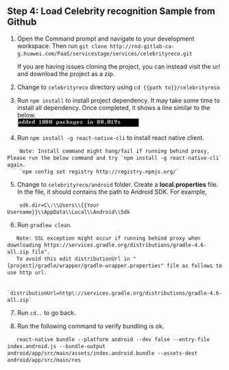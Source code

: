 ## Step 4:  Load Celebrity recognition Sample from Github

1.	Open the Command prompt and navigate to your development workspace. Then run `git clone http://rnd-gitlab-ca-g.huawei.com/PaaS/servicestage/services/celebrityreco.git`  

    If you are having issues cloning the project, you can instead visit the url and download the project as a zip.

2.	Change to `celebrityreco` directory using `cd {{path to}}/celebrityreco`

3.	Run `npm install` to install project dependency.  It may take some time to install all dependency.  Once completed, it shows a line similar to the below.  
![s3a.png](./imgs/s3a.png)  

4.	Run `npm install -g react-native-cli` to install react native client.
```
    Note: Install command might hang/fail if running behind proxy, Please run the below command and try `npm install -g react-native-cli` again.
    `npm config set registry http://registry.npmjs.org/`
``` 

5.  Change to `celebrityreco/android` folder.  Create a **local.properties** file.  In the file, it should contains the path to Android SDK.  For example,

```
    sdk.dir=C\:\\Users\\{{Your Username}}\\AppData\\Local\\Android\\Sdk
```

6.  Run `gradlew clean`.    
```
   Note: SSL exception might occur if running behind proxy when downloading https://services.gradle.org/distributions/gradle-4.6-all.zip file".	 
   To avoid this edit distributionUrl in "[project]/gradle/wrapper/gradle-wrapper.properties" file as follows to use http url.

      `distributionUrl=http\://services.gradle.org/distributions/gradle-4.6-all.zip`
```
      
7.  Run `cd..` to go back.    

8.  Run the following command to verify bundling is ok.   

```
   react-native bundle --platform android --dev false --entry-file index.android.js --bundle-output android/app/src/main/assets/index.android.bundle --assets-dest android/app/src/main/res
```


  
  

